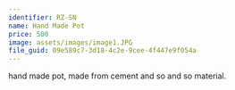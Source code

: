 ```yaml
---
identifier: RZ-SN
name: Hand Made Pot
price: 500
image: assets/images/image1.JPG
file_guid: 09e589c7-3d18-4c2e-9cee-4f447e9f054a
---
```

hand made pot, made from cement and so and so material.
